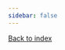 ```yaml
---
sidebar: false
---
```


<script setup>
    import TechRadar from '../../../components/TechRadar.vue'
</script>

[Back to index][index]

<TechRadar 
    title="Platform Tech Radar" 
    :quadrants="['Languages & Frameworks', 'Tools', 'Databases', 'Techniques']"
    :entries='[
        { "quadrant": "Techniques", "ring": "ADOPT", "label": "Contract first Apis" },
        { "quadrant": "Techniques", "ring": "ADOPT", "label": "Contract first approach" },
    ]'
/>

<style>
    div .container {
        margin: 0 !important;
    }
</style>

[index]: what-is-it